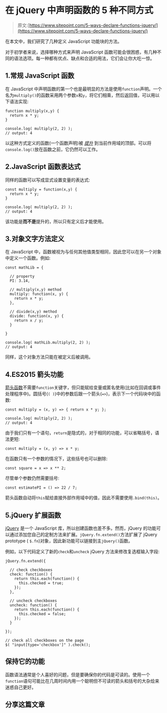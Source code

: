 # 在 jQuery 中声明函数的 5 种不同方式

> 原文:[https://www.sitepoint.com/5-ways-declare-functions-jquery/](https://www.sitepoint.com/5-ways-declare-functions-jquery/)

在本文中，我们研究了几种定义 JavaScript 功能块的方法。

对于初学者来说，选择哪种方式来声明 JavaScript 函数可能会很困惑，有几种不同的语法选项。每一种都有优点、缺点和合适的用法，它们会让你大吃一惊。

## 1.常规 JavaScript 函数

在 JavaScript 中声明函数的第一个也是最明显的方法是使用`function`声明。一个名为`multiply()`的函数采用两个参数`x`和`y`，将它们相乘，然后返回值，可以用以下语法实现:

```
function multiply(x,y) {
  return x * y;
}

console.log( multiply(2, 2) );
// output: 4 
```

以这种方式定义的函数(一个函数声明)被 *[提升](https://www.sitepoint.com/javascript-hoisting/)* 到当前作用域的顶部。可以将`console.log()`放在函数之前，它仍然可以工作。

## 2.JavaScript 函数表达式

同样的函数可以写成显式设置变量的表达式:

```
const multiply = function(x,y) {
  return x * y;
}

console.log( multiply(2, 2) );
// output: 4 
```

该功能是**而不是**提升的，所以只有定义后才能使用。

## 3.对象文字方法定义

在 JavaScript 中，函数被视为与任何其他值类型相同，因此您可以在另一个对象中定义一个函数。例如:

```
const mathLib = {

  // property
  PI: 3.14,

  // multiply(x,y) method
  multiply: function(x, y) {
    return x * y;
  },

  // divide(x,y) method
  divide: function(x, y) {
    return x / y;
  }

}

console.log( mathLib.multiply(2, 2) );
// output: 4 
```

同样，这个对象方法只能在被定义后被调用。

## 4.ES2015 箭头功能

[箭头函数](https://www.sitepoint.com/javascript-arrow-functions/)不需要`function`关键字，但只能赋给变量或匿名使用(比如在回调或事件处理程序中)。圆括号(`( )`)中的参数后跟一个箭头(`=>`)，表示下一个代码块中的函数:

```
const multiply = (x, y) => { return x * y; };

console.log( multiply(2, 2) );
// output: 4 
```

由于我们只有一个语句，`return`是隐式的，对于相同的功能，可以省略括号，语法更短:

```
const multiply = (x, y) => x * y; 
```

在函数只有一个参数的情况下，这些括号也可以删除:

```
const square = x => x ** 2; 
```

尽管单个参数仍然需要括号:

```
const estimatePI = () => 22 / 7; 
```

箭头函数自动将`this`赋给直接外部作用域中的值，因此不需要使用`.bind(this)`。

## 5.jQuery 扩展函数

[jQuery](https://jquery.com/) 是一个 JavaScript 库，所以创建函数也差不多。然而，jQuery 的功能可以通过添加您自己的定制方法来扩展。`jQuery.fn.extend()`方法扩展了 jQuery prototype ( `$.fn`)对象，因此新功能可以链接到主`jQuery()`函数。

例如，以下代码定义了新的`check`和`uncheck` jQuery 方法来修改复选框输入字段:

```
jQuery.fn.extend({

  // check checkboxes
  check: function() {
    return this.each(function() {
      this.checked = true;
    });
  },

  // uncheck checkboxes
  uncheck: function() {
    return this.each(function() {
      this.checked = false;
    });
  }

});

// check all checkboxes on the page
$( "input[type='checkbox']" ).check(); 
```

## 保持它的功能

函数语法通常是个人喜好的问题，但是要确保你的代码是可读的。使用一个`function`语句可能比在几周时间内用一个聪明但不可读的箭头和括号的大杂烩来迷惑自己更好。

## 分享这篇文章